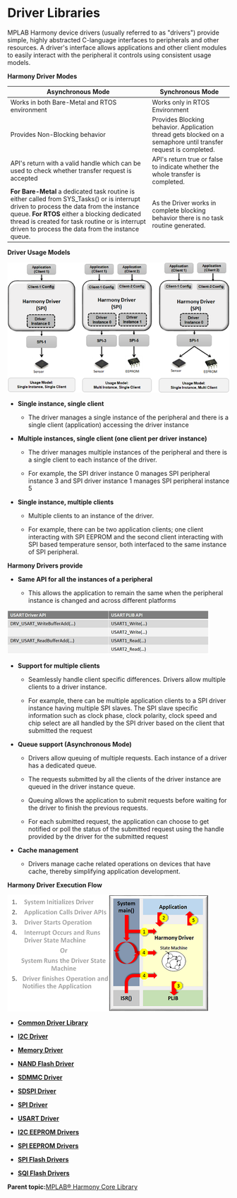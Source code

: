 # Driver Libraries

MPLAB Harmony device drivers \(usually referred to as "drivers"\) provide simple, highly abstracted C-language interfaces to peripherals and other resources. A driver's interface allows applications and other client modules to easily interact with the peripheral it controls using consistent usage models.

**Harmony Driver Modes**

|Asynchronous Mode|Synchronous Mode|
|-----------------|----------------|
|Works in both Bare-Metal and RTOS environment|Works only in RTOS Environment|
|Provides Non-Blocking behavior|Provides Blocking behavior. Application thread gets blocked on a semaphore until transfer request is completed.|
|API's return with a valid handle which can be used to check whether transfer request is accepted|API's return true or false to indicate whether the whole transfer is completed.|
|**For Bare-Metal** a dedicated task routine is either called from SYS\_Tasks\(\) or is interrupt driven to process the data from the instance queue. **For RTOS** either a blocking dedicated thread is created for task routine or is interrupt driven to process the data from the instance queue.|As the Driver works in complete blocking behavior there is no task routine generated.|

**Driver Usage Models**

![harmony_driver_usage_model](GUID-4A4613F3-8325-4A40-9D16-BD539E047367-low.png)

-   **Single instance, single client**

    -   The driver manages a single instance of the peripheral and there is a single client \(application\) accessing the driver instance

-   **Multiple instances, single client \(one client per driver instance\)**

    -   The driver manages multiple instances of the peripheral and there is a single client to each instance of the driver.

    -   For example, the SPI driver instance 0 manages SPI peripheral instance 3 and SPI driver instance 1 manages SPI peripheral instance 5

-   **Single instance, multiple clients**

    -   Multiple clients to an instance of the driver.

    -   For example, there can be two application clients; one client interacting with SPI EEPROM and the second client interacting with SPI based temperature sensor, both interfaced to the same instance of SPI peripheral.


**Harmony Drivers provide**

-   **Same API for all the instances of a peripheral**

    -   This allows the application to remain the same when the peripheral instance is changed and across different platforms


![harmony_driver_api_table](GUID-DAE1EF6F-8AF0-4536-81C3-8EE089FAFB92-low.png)

-   **Support for multiple clients**

    -   Seamlessly handle client specific differences. Drivers allow multiple clients to a driver instance.

    -   For example, there can be multiple application clients to a SPI driver instance having multiple SPI slaves. The SPI slave specific information such as clock phase, clock polarity, clock speed and chip select are all handled by the SPI driver based on the client that submitted the request

-   **Queue support \(Asynchronous Mode\)**

    -   Drivers allow queuing of multiple requests. Each instance of a driver has a dedicated queue.

    -   The requests submitted by all the clients of the driver instance are queued in the driver instance queue.

    -   Queuing allows the application to submit requests before waiting for the driver to finish the previous requests.

    -   For each submitted request, the application can choose to get notified or poll the status of the submitted request using the handle provided by the driver for the submitted request

-   **Cache management**

    -   Drivers manage cache related operations on devices that have cache, thereby simplifying application development.


**Harmony Driver Execution Flow**

![harmony_driver_execution_flow](GUID-B606D19F-534A-4F24-8BFB-6B3674AD9F73-low.png)

-   **[Common Driver Library](GUID-DFB9A1FE-5BBB-4A10-A4B0-430BA7B9AF94.md)**  

-   **[I2C Driver](GUID-4321CAFA-57B5-4633-9D43-0AE24B87C101.md)**  

-   **[Memory Driver](GUID-0FFCD458-7F10-49C8-B068-E4E4B5439C47.md)**  

-   **[NAND Flash Driver](GUID-BFFB8AD8-CD11-49AB-8C23-F860A883EFE6.md)**  

-   **[SDMMC Driver](GUID-013A85E2-6948-44FA-907E-7DC945B5CE82.md)**  

-   **[SDSPI Driver](GUID-89A8332D-B4D0-4989-8602-EACDE3EE74AC.md)**  

-   **[SPI Driver](GUID-B2925496-394D-47ED-BD1E-1AB2149934FA.md)**  

-   **[USART Driver](GUID-3DC66955-0F7E-4747-9790-893CA81987A6.md)**  

-   **[I2C EEPROM Drivers](GUID-84AD8BE3-4D9F-4F36-AB5F-160B9B90F177.md)**  

-   **[SPI EEPROM Drivers](GUID-E5D1E930-88E3-47F4-9ECD-EDE02BF9B07D.md)**  

-   **[SPI Flash Drivers](GUID-3B80B7B5-A8B5-436E-9135-38CDEA3A638B.md)**  

-   **[SQI Flash Drivers](GUID-41B61931-E124-4512-A689-5B0643F249E8.md)**  


**Parent topic:**[MPLAB® Harmony Core Library](GUID-C04D97AB-D6E0-4CF5-9A80-CA64E36B6199.md)

